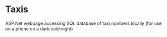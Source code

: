 # Taxis
ASP.Net webpage accessing SQL database of taxi numbers locally (for use on a phone on a dark cold night)
